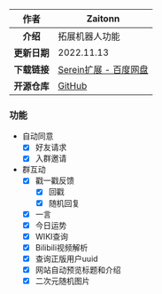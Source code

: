 
|     作者     | Zaitonn                                                                                                                     |
| :----------: | --------------------------------------------------------------------------------------------------------------------------- |
|   **介绍**   | 拓展机器人功能                                                                                                              |
| **更新日期** | 2022.11.13                                                                                                                  |
| **下载链接** | [Serein扩展 - 百度网盘](https://pan.baidu.com/s/1aDcF4ofPpjUIU3jbCMgL5Q?pwd=1234)                                           |
| **开源仓库** | [GitHub](https://github.com/Zaitonn/Serein/blob/plugins/%E6%9C%BA%E5%99%A8%E4%BA%BA%E5%8A%9F%E8%83%BD%E6%89%A9%E5%B1%95.js) |

### 功能

- 自动同意
  - [x] 好友请求
  - [x] 入群邀请
- 群互动
  - [x] 戳一戳反馈
    - [x] 回戳
    - [x] 随机回复
  - [x] 一言
  - [x] 今日运势
  - [x] WIKI查询
  - [x] Bilibili视频解析
  - [x] 查询正版用户uuid
  - [x] 网站自动预览标题和介绍
  - [x] 二次元随机图片
